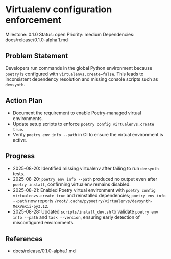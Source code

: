 # Virtualenv configuration enforcement
Milestone: 0.1.0
Status: open
Priority: medium
Dependencies: docs/release/0.1.0-alpha.1.md

## Problem Statement
Developers run commands in the global Python environment because `poetry` is configured with `virtualenvs.create=false`. This leads to inconsistent dependency resolution and missing console scripts such as `devsynth`.

## Action Plan
- Document the requirement to enable Poetry-managed virtual environments.
- Update setup scripts to enforce `poetry config virtualenvs.create true`.
- Verify `poetry env info --path` in CI to ensure the virtual environment is active.

## Progress
- 2025-08-20: Identified missing virtualenv after failing to run `devsynth` tests.
- 2025-08-20: `poetry env info --path` produced no output even after `poetry install`, confirming virtualenv remains disabled.
- 2025-08-21: Enabled Poetry virtual environment with `poetry config virtualenvs.create true` and reinstalled dependencies; `poetry env info --path` now reports `/root/.cache/pypoetry/virtualenvs/devsynth-MeXVnKii-py3.12`.
- 2025-08-28: Updated `scripts/install_dev.sh` to validate `poetry env info --path` and `task --version`, ensuring early detection of misconfigured environments.

## References
- docs/release/0.1.0-alpha.1.md
